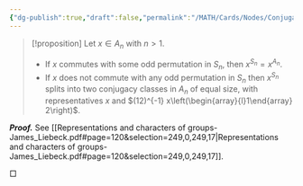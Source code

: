```yaml
---
{"dg-publish":true,"draft":false,"permalink":"/MATH/Cards/Nodes/Conjugacy Class of An/","dgPassFrontmatter":true}
---
```



> [!proposition]
> Let $x \in A_n$ with $n>1$.
> - If $x$ commutes with some odd permutation in $S_n$, then $x^{S_n}=x^{A_n}$.
> - If $x$ does not commute with any odd permutation in $S_n$ then $x^{S_n}$ splits into two conjugacy classes in $A_n$ of equal size, with representatives $x$ and $(12)^{-1} x\left(\begin{array}{l}1\end{array} 2\right)$.

**_Proof._**
See [[Representations and characters of groups-James_Liebeck.pdf#page=120&selection=249,0,249,17\|Representations and characters of groups-James_Liebeck.pdf#page=120&selection=249,0,249,17]]. 
<p align="left">□</p>